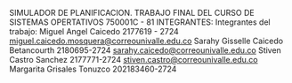 SIMULADOR DE PLANIFICACION. 
TRABAJO FINAL DEL CURSO DE SISTEMAS OPERTATIVOS 750001C - 81
INTEGRANTES:
Integrantes del trabajo:
Miguel Angel Caicedo 2177619 - 2724
miguel.caicedo.mosquera@correounivalle.edu.co 
Sarahy Gisselle Caicedo Betancourth 2180695-2724
sarahy.caicedo@correounivalle.edu.co
Stiven Castro Sanchez 2177771-2724
stiven.castro@correounivalle.edu.co
Margarita Grisales Tonuzco 202183460-2724
